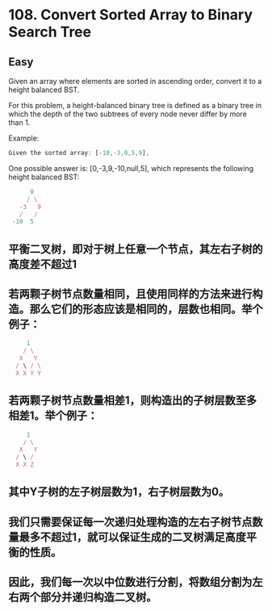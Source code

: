 # 108. Convert Sorted Array to Binary Search Tree
## Easy

Given an array where elements are sorted in ascending order, convert it to a height balanced BST.

For this problem, a height-balanced binary tree is defined as a binary tree in which the depth of the two subtrees of every node never differ by more than 1.

Example:
``` javascript
Given the sorted array: [-10,-3,0,5,9],
```
One possible answer is: [0,-3,9,-10,null,5], which represents the following height balanced BST:
```javascript
      0
     / \
   -3   9
   /   /
 -10  5
```

## 平衡二叉树，即对于树上任意一个节点，其左右子树的高度差不超过1
## 若两颗子树节点数量相同，且使用同样的方法来进行构造。那么它们的形态应该是相同的，层数也相同。举个例子：
```javascript
     1
    / \
   X   Y
  / \ / \
  X X Y Y
```

## 若两颗子树节点数量相差1，则构造出的子树层数至多相差1。举个例子：
```javascript
     1
    / \
   X   Y
  / \ / 
  X X Z 
```
## 其中Y子树的左子树层数为1，右子树层数为0。

## 我们只需要保证每一次递归处理构造的左右子树节点数量最多不超过1，就可以保证生成的二叉树满足高度平衡的性质。

## 因此，我们每一次以中位数进行分割，将数组分割为左右两个部分并递归构造二叉树。